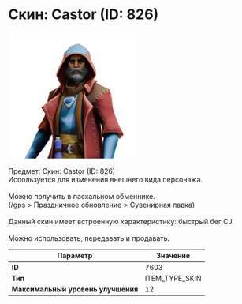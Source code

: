 # Скин: Castor (ID: 826)

![Item Image](../img/7603.webp?raw=true)

Предмет: Скин: Castor (ID: 826)<br>Используется для изменения внешнего вида персонажа.<br><br>Можно получить в пасхальном обменнике.<br>(/gps > Праздничное обновление > Сувенирная лавка)<br><br>Данный скин имеет встроенную характеристику: быстрый бег CJ.<br><br>Можно использовать, передавать и продавать.


| Параметр | Значение |
|----------|----------|
| **ID** | 7603 |
| **Тип** | ITEM_TYPE_SKIN |
| **Максимальный уровень улучшения** | 12 |

